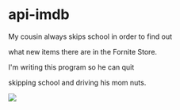 # api-imdb

My cousin always skips school in order to find out 

what new items there are in the Fornite Store.

I'm writing this program so he can quit 

skipping school and driving his mom nuts.

![](https://cdn1.epicgames.com/offer/fn/19BR_KeyArt_EGS_Launcher_Blade_2560x1440_2560x1440-0c719814e3356a4726560c70f0462e7b)





